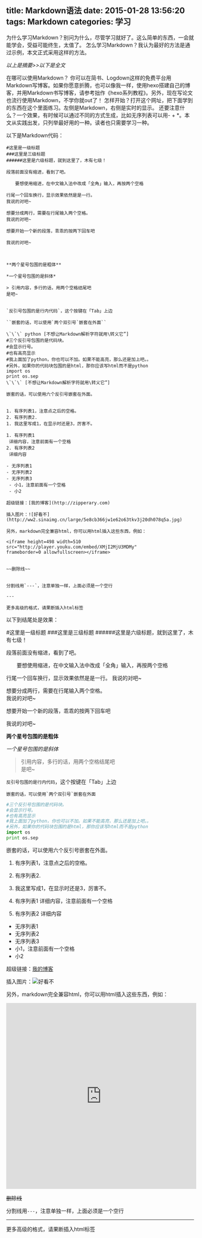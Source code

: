 title: Markdown语法
date: 2015-01-28 13:56:20
tags: Markdown
categories: 学习
---
为什么学习Markdown？别问为什么，尽管学习就好了。这么简单的东西，一会就能学会，受益可能终生，太值了。
怎么学习Markdown？我认为最好的方法是通过示例，本文正式采用这样的方法。

*以上是摘要>><!--more-->以下是全文*

在哪可以使用Markdown？ 你可以在简书、Logdown这样的免费平台用Markdown写博客。如果你愿意折腾，也可以像我一样，使用hexo搭建自己的博客，并用Markdown书写博客，请参考拙作《hexo系列教程》。另外，现在写论文也流行使用Markdown，不学你就out了！
怎样开始？打开这个网址，把下面学到的东西在这个里面练习。左侧是Markdown，右侧是实时的显示。
还要注意什么？一个效果，有时候可以通过不同的方式生成，比如无序列表可以用- + *。本文从实践出发，只列举最好用的一种。读者也只需要学习一种。

以下是Markdown代码：

```
#这里是一级标题
###这里是三级标题
######这里是六级标题，就到这里了，木有七级！

段落前面没有缩进，看到了吧。

　　要想使用缩进，在中文输入法中改成「全角」输入，再按两个空格

行尾一个回车换行，显示效果依然是是一行。
我说的对吧~

想要分成两行，需要在行尾输入两个空格。  
我说的对吧~

想要开始一个新的段落，乖乖的按两下回车吧

我说的对吧~



**两个星号包围的是粗体**

*一个星号包围的是斜体*

> 引用内容，多行的话，用两个空格结尾吧  
是吧~


`反引号包围的是行内代码`，这个按键在「Tab」上边

``嵌套的话，可以使用`两个双引号`嵌套在外面``

\`\`\` python [不想让Markdown解析字符就用\转义它”]
#三个反引号包围的是代码块。
#会显示行号。
#也有高亮显示
#我上面加了python，你也可以不加。如果不能高亮，那么还是加上吧。。
#另外，如果你的代码块包围的是html，那你应该写html而不是python
import os
print os.sep
\`\`\` [不想让Markdown解析字符就用\转义它”]

嵌套的话，可以使用六个反引号嵌套在外面。


1. 有序列表1，注意点之后的空格。
2. 有序列表2.
1. 我这里写成1，在显示时还是3，厉害不。

1. 有序列表1
 详细内容，注意前面有一个空格
2. 有序列表2
 详细内容

- 无序列表1
- 无序列表2
- 无序列表3
 - 小1，注意前面有一个空格
 - 小2

超级链接：[我的博客](http://zipperary.com)

插入图片：![好看不](http://ww2.sinaimg.cn/large/5e8cb366jw1e62o63tkv3j20dh078q5a.jpg)

另外，markdown完全兼容html，你可以用html插入这些东西，例如：

<iframe height=498 width=510 src="http://player.youku.com/embed/XMjI2MjU3MDMy" 
frameborder=0 allowfullscreen></iframe>


~~删除线~~


分割线用`---`，注意单独一样，上面必须是一个空行

---

更多高级的格式，请果断插入html标签

```

以下到结尾处是效果：

#这里是一级标题
###这里是三级标题
######这里是六级标题，就到这里了，木有七级！



段落前面没有缩进，看到了吧。

　　要想使用缩进，在中文输入法中改成「全角」输入，再按两个空格

行尾一个回车换行，显示效果依然是是一行。
我说的对吧~

想要分成两行，需要在行尾输入两个空格。  
我说的对吧~

想要开始一个新的段落，乖乖的按两下回车吧

我说的对吧~




**两个星号包围的是粗体**

*一个星号包围的是斜体*

> 引用内容，多行的话，用两个空格结尾吧  
是吧~



`反引号包围的是行内代码`，这个按键在「Tab」上边

``嵌套的话，可以使用`两个双引号`嵌套在外面``

```python
#三个反引号包围的是代码块。
#会显示行号。
#也有高亮显示
#我上面加了python，你也可以不加。如果不能高亮，那么还是加上吧。。
#另外，如果你的代码块包围的是html，那你应该写html而不是python
import os
print os.sep
```
嵌套的话，可以使用六个反引号嵌套在外面。




1. 有序列表1，注意点之后的空格。
2. 有序列表2.
1. 我这里写成1，在显示时还是3，厉害不。

1. 有序列表1
 详细内容，注意前面有一个空格
2. 有序列表2
 详细内容

- 无序列表1
- 无序列表2
- 无序列表3
 - 小1，注意前面有一个空格
 - 小2



超级链接：[我的博客](http://zipperary.com)

插入图片：![好看不](http://ww2.sinaimg.cn/large/5e8cb366jw1e62o63tkv3j20dh078q5a.jpg)

另外，markdown完全兼容html，你可以用html插入这些东西，例如：

<iframe height=498 width=510 src="http://player.youku.com/embed/XMjI2MjU3MDMy" 
frameborder=0 allowfullscreen></iframe>


~~删除线~~


分割线用`---`，注意单独一样，上面必须是一个空行

---

更多高级的格式，请果断插入html标签